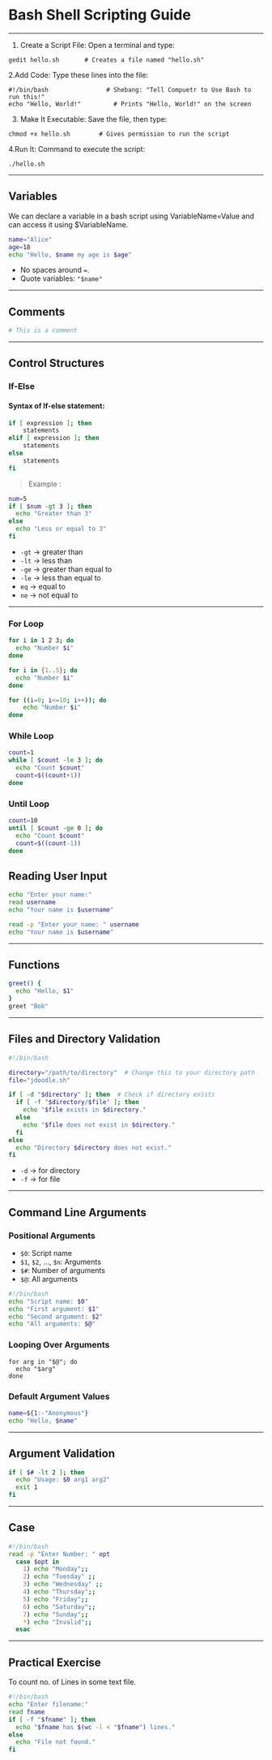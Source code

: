 
# Bash Shell Scripting Guide

---
1. Create a Script File: Open a terminal and type:
```
gedit hello.sh       # Creates a file named "hello.sh"  
```
2.Add Code:
Type these lines into the file:
```
#!/bin/bash                # Shebang: "Tell Compuetr to Use Bash to run this!"  
echo "Hello, World!"         # Prints "Hello, World!" on the screen  
```

3. Make It Executable: Save the file, then type:
```
chmod +x hello.sh        # Gives permission to run the script   
```
4.Run It: Command to execute the script:
```
./hello.sh 
```
---


## Variables
 We can declare a variable in a bash script using VariableName=Value and can access it using $VariableName.
```bash
name="Alice"
age=18
echo "Hello, $name my age is $age"
```

- No spaces around `=`.
- Quote variables: `"$name"`

---

## Comments

```bash
# This is a comment
```

---

## Control Structures

### If-Else

#### Syntax of If-else statement:

```bash
if [ expression ]; then
    statements
elif [ expression ]; then
    statements
else 
    statements
fi
```
> Example : 
```bash
num=5
if [ $num -gt 3 ]; then
  echo "Greater than 3"
else
  echo "Less or equal to 3"
fi
```

- `-gt` -> greater than
- `-lt` -> less than
- `-ge` -> greater than equal to
- `-le` -> less than equal to
- `eq` -> equal to
- `ne` -> not equal to

---

### For Loop

```bash
for i in 1 2 3; do
  echo "Number $i"
done
```
```bash
for i in {1..5}; do
  echo "Number $i"
done
```

```bash
for ((i=0; i<=10; i++)); do
    echo "Number $i"
done
```

### While Loop

```bash
count=1
while [ $count -le 3 ]; do
  echo "Count $count"
  count=$((count+1))
done
```

### Until Loop

```bash
count=10
until [ $count -ge 0 ]; do
  echo "Count $count"
  count=$((count-1))
done
```

## Reading User Input

```bash
echo "Enter your name:"
read username
echo "Your name is $username"
```

```bash
read -p "Enter your name: " username
echo "Your name is $username"
```

---

## Functions

```bash
greet() {
  echo "Hello, $1"
}
greet "Bob"
```

---


## Files and  Directory Validation

```bash
#!/bin/bash

directory="/path/to/directory"  # Change this to your directory path
file="jdoodle.sh"

if [ -d "$directory" ]; then  # Check if directory exists
  if [ -f "$directory/$file" ]; then
    echo "$file exists in $directory."
  else
    echo "$file does not exist in $directory."
  fi
else
  echo "Directory $directory does not exist."
fi
```

- `-d` -> for directory
- `-f` -> for file
---

## Command Line Arguments

### Positional Arguments

- `$0`: Script name
- `$1`, `$2`, ..., `$n`: Arguments
- `$#`: Number of arguments
- `$@`: All arguments

```bash
#!/bin/bash
echo "Script name: $0"
echo "First argument: $1"
echo "Second argument: $2"
echo "All arguments: $@"
```

### Looping Over Arguments

```
for arg in "$@"; do
  echo "$arg"
done
```

### Default Argument Values

```bash
name=${1:-"Anonymous"}
echo "Hello, $name"
```

---

## Argument Validation

```bash
if [ $# -lt 2 ]; then
  echo "Usage: $0 arg1 arg2"
  exit 1
fi
```

---

## Case 

```bash
#!/bin/bash
read -p "Enter Number: " opt
  case $opt in
    1) echo "Monday";;
    2) echo "Tuesday" ;;
    3) echo "Wednesday" ;;
    4) echo "Thursday";;
    5) echo "Friday";;
    6) echo "Saturday";;
    7) echo "Sunday";;
    *) echo "Invalid";;
  esac
```

---

## Practical Exercise
 To count no. of Lines in some text file.
```bash
#!/bin/bash
echo "Enter filename:"
read fname
if [ -f "$fname" ]; then
  echo "$fname has $(wc -l < "$fname") lines."
else
  echo "File not found."
fi
```
